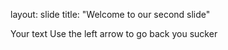 layout: slide
title: "Welcome to our second slide"

Your text
Use the left arrow to go back you sucker
 
